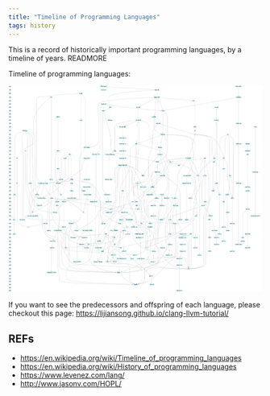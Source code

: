 ```yaml
---
title: "Timeline of Programming Languages"
tags: history
---
```

This is a record of historically important programming languages, by a timeline of years.
READMORE

Timeline of programming languages:

![image](/blog-img/2019_07_30_lang_diagram.png)

If you want to see the predecessors and offspring of each language, please checkout this page: <https://lijiansong.github.io/clang-llvm-tutorial/>

## REFs

- <https://en.wikipedia.org/wiki/Timeline_of_programming_languages>
- <https://en.wikipedia.org/wiki/History_of_programming_languages>
- <https://www.levenez.com/lang/>
- <http://www.jasonv.com/HOPL/>

